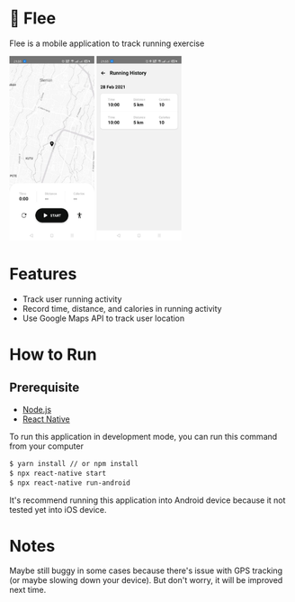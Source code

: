 # 👟 Flee

Flee is a mobile application to track running exercise

<img src="https://github.com/seagalputra/flee/raw/main/screenshots/photo_2021-02-28%2021.34.29.jpeg" alt="Preview 1" width="30%"> <img src="https://github.com/seagalputra/flee/raw/main/screenshots/photo_2021-02-28%2021.34.32.jpeg" alt="Preview 2" width="30%">

# Features

- Track user running activity
- Record time, distance, and calories in running activity
- Use Google Maps API to track user location

# How to Run

## Prerequisite

- [Node.js](https://nodejs.org/en/)
- [React Native](https://reactnative.dev/docs/environment-setup)

To run this application in development mode, you can run this command from your computer

```sh
$ yarn install // or npm install
$ npx react-native start
$ npx react-native run-android
```

It's recommend running this application into Android device because it not tested yet into iOS device.

# Notes

Maybe still buggy in some cases because there's issue with GPS tracking (or maybe slowing down your device). But don't worry, it will be improved next time.

